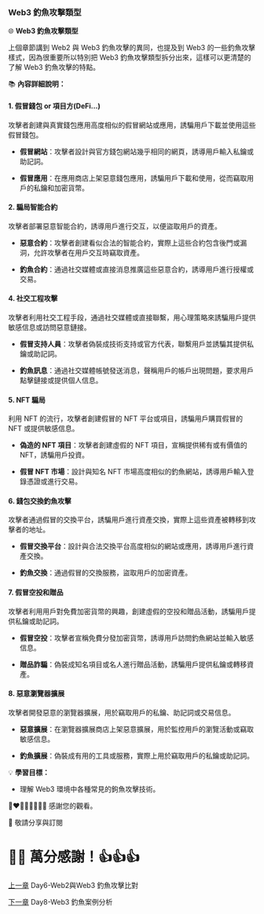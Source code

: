 ### Web3 釣魚攻擊類型

🌐 **Web3 釣魚攻擊類型**

上個章節講到 Web2 與 Web3 釣魚攻擊的異同，也提及到 Web3 的一些釣魚攻擊樣式，因為很重要所以特別把 Web3 釣魚攻擊類型拆分出來，這樣可以更清楚的了解 Web3 釣魚攻擊的特點。

📚 **內容詳細說明：**

#### 1. 假冒錢包 or 項目方(DeFi...)
攻擊者創建與真實錢包應用高度相似的假冒網站或應用，誘騙用戶下載並使用這些假冒錢包。

- **假冒網站**：攻擊者設計與官方錢包網站幾乎相同的網頁，誘導用戶輸入私鑰或助記詞。

- **假冒應用**：在應用商店上架惡意錢包應用，誘騙用戶下載和使用，從而竊取用戶的私鑰和加密貨幣。

#### 2. 騙局智能合約
攻擊者部署惡意智能合約，誘導用戶進行交互，以便盜取用戶的資產。

- **惡意合約**：攻擊者創建看似合法的智能合約，實際上這些合約包含後門或漏洞，允許攻擊者在用戶交互時竊取資產。

- **釣魚合約**：通過社交媒體或直接消息推廣這些惡意合約，誘導用戶進行授權或交易。

#### 4. 社交工程攻擊
攻擊者利用社交工程手段，通過社交媒體或直接聯繫，用心理策略來誘騙用戶提供敏感信息或訪問惡意鏈接。

- **假冒支持人員**：攻擊者偽裝成技術支持或官方代表，聯繫用戶並誘騙其提供私鑰或助記詞。

- **釣魚訊息**：通過社交媒體帳號發送消息，聲稱用戶的帳戶出現問題，要求用戶點擊鏈接或提供個人信息。

#### 5. NFT 騙局
利用 NFT 的流行，攻擊者創建假冒的 NFT 平台或項目，誘騙用戶購買假冒的 NFT 或提供敏感信息。

- **偽造的 NFT 項目**：攻擊者創建虛假的 NFT 項目，宣稱提供稀有或有價值的 NFT，誘騙用戶投資。

- **假冒 NFT 市場**：設計與知名 NFT 市場高度相似的釣魚網站，誘導用戶輸入登錄憑證或進行交易。

#### 6. 錢包交換釣魚攻擊
攻擊者通過假冒的交換平台，誘騙用戶進行資產交換，實際上這些資產被轉移到攻擊者的地址。

- **假冒交換平台**：設計與合法交換平台高度相似的網站或應用，誘導用戶進行資產交換。

- **釣魚交換**：通過假冒的交換服務，盜取用戶的加密資產。

#### 7. 假冒空投和贈品
攻擊者利用用戶對免費加密貨幣的興趣，創建虛假的空投和贈品活動，誘騙用戶提供私鑰或助記詞。

- **假冒空投**：攻擊者宣稱免費分發加密貨幣，誘導用戶訪問釣魚網站並輸入敏感信息。

- **贈品詐騙**：偽裝成知名項目或名人進行贈品活動，誘騙用戶提供私鑰或轉移資產。

#### 8. 惡意瀏覽器擴展
攻擊者開發惡意的瀏覽器擴展，用於竊取用戶的私鑰、助記詞或交易信息。

- **惡意擴展**：在瀏覽器擴展商店上架惡意擴展，用於監控用戶的瀏覽活動或竊取敏感信息。

- **釣魚擴展**：偽裝成有用的工具或服務，實際上用於竊取用戶的私鑰或助記詞。


💡 **學習目標：**
- 理解 Web3 環境中各種常見的鉤魚攻擊技術。


💓❤🧡💛💚💙💜💖 感謝您的觀看。

🙏 敬請分享與訂閱

# 🙋‍♂️ 萬分感謝！👍👍👍

[上一章](./Day6-Web2與Web3%20釣魚攻擊比對.md) Day6-Web2與Web3 釣魚攻擊比對

[下一章](./Day8-Web3%20釣魚案例分析.md) Day8-Web3 釣魚案例分析


